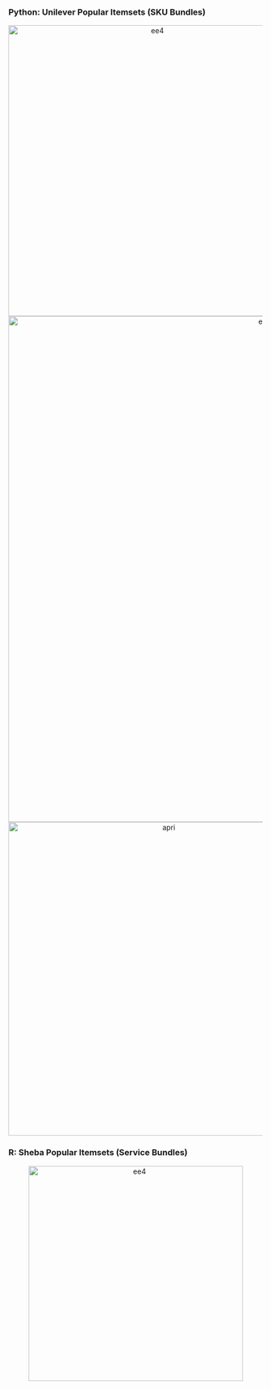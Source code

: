 ### Python: Unilever Popular Itemsets (SKU Bundles)
<p align="center">
<img width="575" alt="ee4" src="https://github.com/shithi30/Shopify-APRIORI-Bundles/assets/43873081/05fbe123-39cc-4943-b467-ac346f22fb6a">
<img width="1000" alt="ee5" src="https://github.com/shithi30/Shopify-APRIORI-Bundles/assets/43873081/64f8029c-9b2b-4bd3-9fc4-8b5162a473ec">
<img width="620" alt="apri" src="https://github.com/shithi30/Shopify-APRIORI-Bundles/assets/43873081/3e5c53bb-ab2a-4c49-ba59-3734199e6b5d">
</p>

### R: Sheba Popular Itemsets (Service Bundles)
<p align="center">
<img width="425" alt="ee4" src="https://github.com/shithi30/Shopify_BasketAnalysis_via_APRIORI_Rule_Mining/assets/43873081/7219202a-99a1-4c07-8ec1-c40471e1c7bd">
</p>

